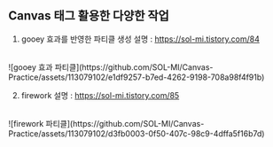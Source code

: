 ## Canvas 태그 활용한 다양한 작업

1. gooey 효과를 반영한 파티클 생성 
설명 : https://sol-mi.tistory.com/84
</br>
![gooey 효과 파티클](https://github.com/SOL-MI/Canvas-Practice/assets/113079102/e1df9257-b7ed-4262-9198-708a98f4f91b)

</br>

2. firework
설명 : https://sol-mi.tistory.com/85
</br>
![firework 파티클](https://github.com/SOL-MI/Canvas-Practice/assets/113079102/d3fb0003-0f50-407c-98c9-4dffa5f16b7d)